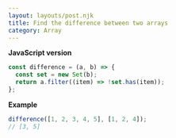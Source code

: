 ```yaml
---
layout: layouts/post.njk
title: Find the difference between two arrays
category: Array
---
```


**JavaScript version**

```js
const difference = (a, b) => {
  const set = new Set(b);
  return a.filter((item) => !set.has(item));
};
```

**Example**

```js
difference([1, 2, 3, 4, 5], [1, 2, 4]);
// [3, 5]
```
